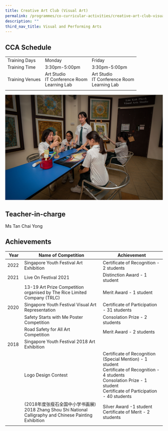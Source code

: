 ```yaml
---
title: Creative Art Club (Visual Art)
permalink: /programmes/co-curricular-activities/creative-art-club-visual-art/
description: ""
third_nav_title: Visual and Performing Arts
---
```

CCA Schedule
------------

| | | |
| --- | --- |--- |
| Training Days | Monday | Friday |
| Training Time | 3:30pm-5:00pm |   3:30pm-5:00pm
| Training Venues | Art Studio <br> IT Conference Room <br> Learning Lab  |   Art Studio <br> IT Conference Room <br> Learning Lab
| | |


![](/images/artclub1.jpg)

Teacher-in-charge
------------------

Ms Tan Chai Yong

Achievements
------------

| Year | Name of Competition | Achievement |
| --- | --- | --- |
| 2022&nbsp; | Singapore Youth Festival Art Exhibition&nbsp; | Certificate of Recognition - 2 students&nbsp; |
| 2021&nbsp; | Live On Festival 2021&nbsp; | Distinction Award - 1 student&nbsp; |
| &nbsp; | 13-19 Art Prize Competition organised by The Rice Limited Company (TRLC) | Merit Award - 1 student&nbsp; |
| 2020 | Singapore Youth Festival Visual Art Representation | Certificate of Participation - 31 students |
| &nbsp; | Safety Starts with Me Poster Competition&nbsp; | Consolation Prize - 2 students&nbsp; |
| &nbsp; | Road Safety for All Art Competition&nbsp;&nbsp; | Merit Award - 2 students&nbsp; |
| 2018&nbsp; | Singapore Youth Festival 2018 Art Exhibition&nbsp; | &nbsp; |
| &nbsp; | Logo Design Contest | Certificate of Recognition (Special Mention) - 1 student&nbsp;<br> Certificate of Recognition - 4 students <br> Consolation Prize - 1 student <br> Certificate of Participation - 40 students |
| &nbsp; | (2018年度张瘦石全国中小学书画展)  <br> 2018 Zhang Shou Shi National Calligraphy and Chinese Painting Exhibition | Silver Award -1 student <br> Certificate of Merit - 2 students&nbsp;|&nbsp;  
| | | |
